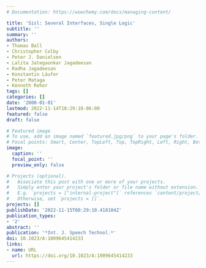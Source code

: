 ```yaml
---
# Documentation: https://wowchemy.com/docs/managing-content/

title: 'Sisl: Several Interfaces, Single Logic'
subtitle: ''
summary: ''
authors:
- Thomas Ball
- Christopher Colby
- Peter J. Danielsen
- Lalita Jategaonkar Jagadeesan
- Radha Jagadeesan
- Konstantin Läufer
- Peter Mataga
- Kenneth Rehor
tags: []
categories: []
date: '2000-01-01'
lastmod: 2022-11-14T18:29:10-06:00
featured: false
draft: false

# Featured image
# To use, add an image named `featured.jpg/png` to your page's folder.
# Focal points: Smart, Center, TopLeft, Top, TopRight, Left, Right, BottomLeft, Bottom, BottomRight.
image:
  caption: ''
  focal_point: ''
  preview_only: false

# Projects (optional).
#   Associate this post with one or more of your projects.
#   Simply enter your project's folder or file name without extension.
#   E.g. `projects = ["internal-project"]` references `content/project/deep-learning/index.md`.
#   Otherwise, set `projects = []`.
projects: []
publishDate: '2022-11-15T00:29:10.418104Z'
publication_types:
- '2'
abstract: ''
publication: '*Int. J. Speech Technol.*'
doi: 10.1023/A:1009645414233
links:
- name: URL
  url: https://doi.org/10.1023/A:1009645414233
---
```

